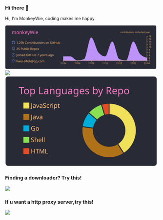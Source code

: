 ### Hi there 👋

Hi, I'm MonkeyWie, coding makes me happy.

[![](https://github.com/monkeyWie/monkeyWie/raw/master/profile-summary-card-output/dracula/0-profile-details.svg)](https://github.com/monkeyWie)  
[![](https://github-readme-stats.vercel.app/api?username=monkeyWie&show_icons=true&theme=radical&hide_title=1&include_all_commits=true)](https://github.com/monkeyWie)
[![](https://github.com/monkeyWie/monkeyWie/raw/master/profile-summary-card-output/dracula/1-repos-per-language.svg)](https://github.com/monkeyWie)

### Finding a downloader? Try this!

[![](https://github-readme-stats.vercel.app/api/pin/?username=proxyee-down-org&repo=proxyee-down&theme=radical)](https://github.com/proxyee-down-org/proxyee-down)

### If u want a http proxy server,try this!

[![](https://github-readme-stats.vercel.app/api/pin/?username=monkeyWie&repo=proxyee&theme=radical)](https://github.com/monkeyWie/proxyee)

